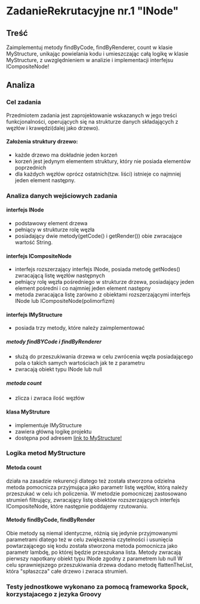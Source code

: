 # ZadanieRekrutacyjne nr.1 "INode"

## Treść
Zaimplementuj metody findByCode, findByRenderer, count w klasie MyStructure,
unikając powielania kodu i umieszczając całą logikę w klasie MyStructure,
z uwzględnieniem w analizie i implementacji interfejsu ICompositeNode!
  
 

 ## Analiza
 ### Cel zadania
Przedmiotem zadania jest zaprojektowanie wskazanych w jego treści funkcjonalności, 
operujących się na strukturze danych składających z węzłów i krawędzi(dalej jako drzewo).

#### Założenia struktury drzewo:
- każde drzewo ma dokładnie jeden korzeń
- korzeń jest jedynym elementem struktury, który nie posiada
  elementów poprzednich
- dla każdych węzłów oprócz ostatnich(tzw. liści) istnieje co 
  najmniej jeden element następny.

### Analiza danych wejściowych zadania

#### interfejs INode
- podstawowy element drzewa
- pełniący w strukturze rolę węzła
- posiadający dwie metody(getCode() i getRender()) obie zwracające wartość String.

#### interfejs ICompositeNode
- interfejs rozszerzający interfejs INode, posiada metodę getNodes() zwracającą listę węzłów następnych
- pełniący rolę węzła pośredniego w strukturze drzewa, 
posiadający jeden element pośredni i co najmniej jeden element następny
- metoda zwracająca listę zarówno z obiektami rozszerzającymi interfejs INode lub ICompositeNode(polimorfizm)

#### interfejs IMyStructure
- posiada trzy metody, które należy zaimplementować
##### metody findBYCode i findByRenderer 
- służą do przeszukiwania drzewa w celu zwrócenia węzła posiadającego pola o takich samych wartościach jak te z parametru
- zwracają obiekt typu INode lub null
##### metoda count 
- zlicza i zwraca ilość węzłów

#### klasa MyStruture
- implementuje IMyStructure
- zawiera główną logikę projektu 
- dostępna pod adresem [link to MyStructure!](https://github.com/HubertGalimski/ZadanieDomoweINode/blob/master/src/main/java/MyStructure.java)


### Logika metod MyStructure
#### Metoda count 
działa na zasadzie rekurencji dlatego też została stworzona odzielna metoda pomocnicza przyjmująca jako parametr 
listę węzłów, którą należy przeszukać w celu ich policzenia.
W metodzie pomocniczej zastosowano strumień filtrujący, zwracający listę obiektów rozszerzających interfejs ICompositeNode, które następnie poddajemy rzutowaniu.

#### Metody findByCode, findByRender
Obie metody są niemal identyczne, różnią się jedynie przyjmowanymi parametrami dlatego też w celu zwiększenia czytelności
i usunięcia powtarzającego się kodu została stworzona metoda pomocnicza jako parametr lambdę, po której będzie przeszukana lista. 
Metody zwracają pierwszy napotkany obiekt typu INode zgodny z parametrem lub null
W celu sprawniejszego przeszukiwania drzewa dodano metodę flattenTheList, która "spłaszcza" całe drzewo i zwraca strumień.

### Testy jednostkowe wykonano za pomocą frameworka Spock, korzystajacego z jezyka Groovy

